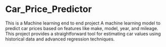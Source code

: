 # Car_Price_Predictor
This is a Machine learning end to end project 
A machine learning model to predict car prices based on features like make, model, year, and mileage. 
This project provides a straightforward tool for estimating car values 
using historical data and advanced regression techniques.
